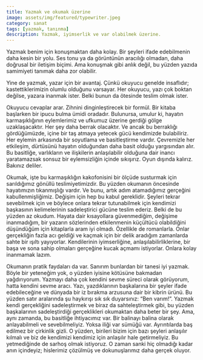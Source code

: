 ```yaml
---
title: Yazmak ve okumak üzerine
image: assets/img/featured/typewriter.jpeg
category: sanat
tags: [yazmak, tanınma]
description: Yazmak, iyimserlik ve var olabilmek üzerine.
--- 
```

Yazmak benim için konuşmaktan daha kolay. Bir şeyleri ifade edebilmenin daha kesin bir yolu. Ses tonu ya da görüntünün aracılığı olmadan, daha doğrusal bir iletişim biçimi. Ama konuşmak gibi anlık değil, bu yüzden yazıda samimiyeti tanımak daha zor olabilir.

Yine de yazmak, yazar için bir avantaj. Çünkü okuyucu genelde insaflıdır; kastettiklerimizin olumlu olduğunu varsayar. Her okuyucu, yazı çok boktan değilse, yazara inanmak ister. Belki bunun da ötesinde teslim olmak ister.

Okuyucu cevaplar arar. Zihnini dinginleştirecek bir formül. Bir kitaba başlarken bir ipucu bulma ümidi oradadır. Bulunursa, umulur ki, hayatın karmaşıklığının eylemlerimiz ve ufkumuz üzerine gerdiği gölge uzaklaşacaktır. Her şey daha berrak olacaktır. Ve ancak bu berraklığı gördüğümüzde, içine bir taş atmaya yetecek gücü kendimizde bulabiliriz. Her eylemin arkasında bir soyutlama ve basitleştirme vardır. Çevremizle her etkileşim, dürtüsünü hayatın olduğundan daha basit olduğu yargısından alır. Bu basitliğe, varlıkların ve ilişkilerin anlaşılabilir olduğuna dair inancı yaratamazsak sonsuz bir eylemsizliğin içinde sıkışırız. Oyun dışında kalırız. Bakınız deliler.

Okumak, işte bu karmaşıklığın kakofonisini bir ölçüde susturmak için sarıldığımız gönüllü teslimiyetimizdir. Bu yüzden okumanın öncesinde hayatımızın tıkanmışlığı vardır. Ve bunu, artık adım atamadığımız gerçeğini kabullenmişliğimiz. Değişim için hep bu kabul gereklidir. Şeyleri tekrar sevebilmek için ve böylece onlara tekrar tutunabilmek için kendimizi başkasının kelimelerinin sadeleştirici gücüne teslim ederiz. Belki de bu yüzden az okudum. Hayata dair kısayollara güvenmediğim, değişime inanmadığım, bir yazarın sözlerinden etkilenmenin küçültücü olabildiğini düşündüğüm için kitaplarla aram iyi olmadı. Özellikle de romanlarla. Onlar gerçekliğin fazla acı geldiği ve kaçmak için bir delik aradığım zamanlarda sahte bir ışıltı yayıyorlar. Kendilerinin iyimserliğine, anlaşılabilirliklerine, bir başa ve sona sahip olmaları gerçeğine kucak açmamı istiyorlar. Onlara kolay inanmamak lazım.

Okumanın pratik faydaları da var. Sanırım bunlardan bir tanesi iyi yazmak. Böyle bir yeteneğim yok, o yüzden iyisine kötüsüne bakmadan yağdırıyorum. Yazmayı daha çok kendini sevme süreci olarak görüyorum, hatta kendini sevme aracı. Yazı, yazdıklarının başkalarına bir şeyler ifade edebileceğine ve dünyada bir iz bırakma arzusuna dair bir kibrin ürünü. Bu yüzden satır aralarında şu haykırışı sık sık duyarsınız: “Ben varım!”. Yazmak kendi gerçekliğini sadeleştirmek ve biraz da sahteleştirmek gibi, bu yüzden başkalarının sadeleştirdiği gerçeklikleri okumaktan daha beter bir şey. Ama, aynı zamanda, bu basitliğe ihtiyacımız var. Bir balinayı balina olarak anlayabilmeli ve sevebilmeliyiz. Yoksa iliği var sümüğü var. Ayrıntılarda baş edilmez bir çirkinlik gizli. O yüzden, birileri bizim için bazı şeyleri anlaşılır kılmalı ve biz de kendimizi kendimiz için anlaşılır hale getirmeliyiz. Bu yetmediğinde de sarhoş olmak istiyoruz. O zaman sanki hiç olmadığı kadar anın içindeyiz; hislerimiz çözülmüş ve dokunuşlarımız daha gerçek oluyor.